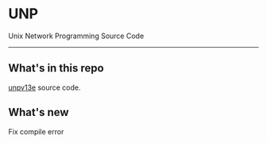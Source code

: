 # UNP

Unix Network Programming Source Code

---

## What's in this repo

[unpv13e](http://www.unpbook.com/src.html) source code.

## What's new

Fix compile error
